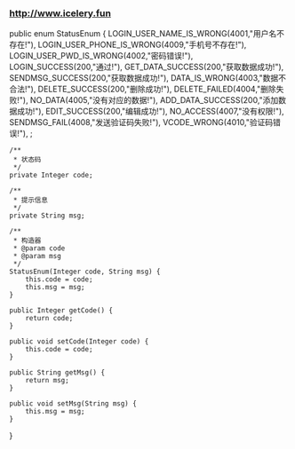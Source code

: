 ### http://www.icelery.fun
public enum StatusEnum {
    LOGIN_USER_NAME_IS_WRONG(4001,"用户名不存在!"),
    LOGIN_USER_PHONE_IS_WRONG(4009,"手机号不存在!"),
    LOGIN_USER_PWD_IS_WRONG(4002,"密码错误!"),
    LOGIN_SUCCESS(200,"通过!"),
    GET_DATA_SUCCESS(200,"获取数据成功!"),
    SENDMSG_SUCCESS(200,"获取数据成功!"),
    DATA_IS_WRONG(4003,"数据不合法!"),
    DELETE_SUCCESS(200,"删除成功!"),
    DELETE_FAILED(4004,"删除失败!"),
    NO_DATA(4005,"没有对应的数据!"),
    ADD_DATA_SUCCESS(200,"添加数据成功!"),
    EDIT_SUCCESS(200,"编辑成功!"),
    NO_ACCESS(4007,"没有权限!"),
    SENDMSG_FAIL(4008,"发送验证码失败!"),
    VCODE_WRONG(4010,"验证码错误!"),
    ;


    /**
     * 状态码
     */
    private Integer code;

    /**
     * 提示信息
     */
    private String msg;

    /**
     * 构造器
     * @param code
     * @param msg
     */
    StatusEnum(Integer code, String msg) {
        this.code = code;
        this.msg = msg;
    }

    public Integer getCode() {
        return code;
    }

    public void setCode(Integer code) {
        this.code = code;
    }

    public String getMsg() {
        return msg;
    }

    public void setMsg(String msg) {
        this.msg = msg;
    }
}
